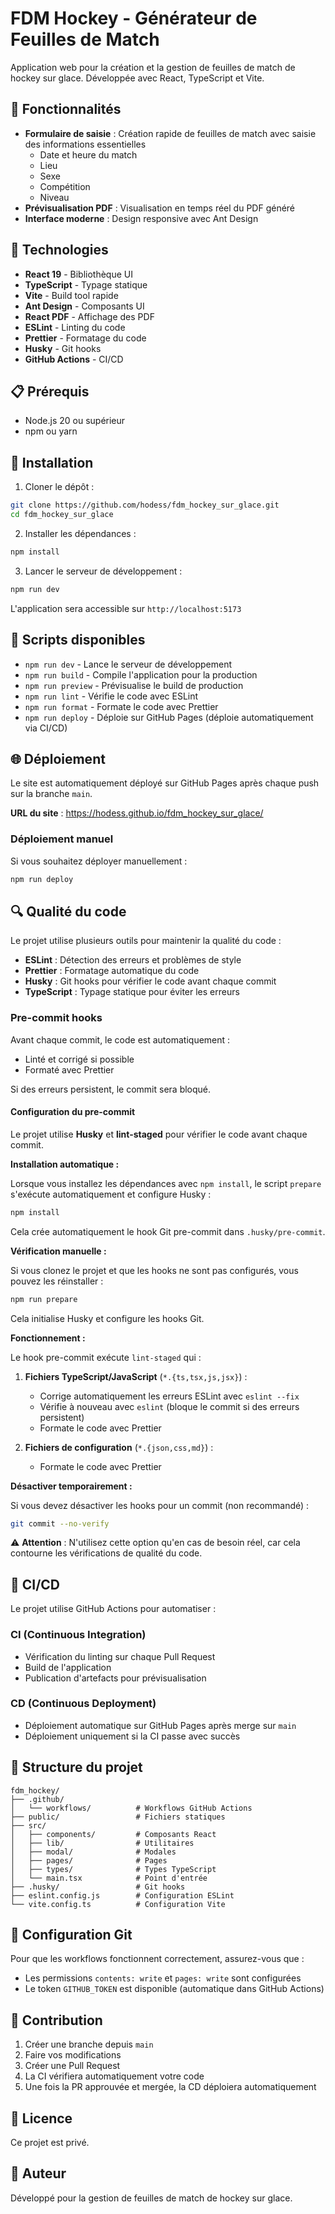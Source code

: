# FDM Hockey - Générateur de Feuilles de Match

Application web pour la création et la gestion de feuilles de match de hockey sur glace. Développée avec React, TypeScript et Vite.

## 🏒 Fonctionnalités

- **Formulaire de saisie** : Création rapide de feuilles de match avec saisie des informations essentielles
  - Date et heure du match
  - Lieu
  - Sexe
  - Compétition
  - Niveau
- **Prévisualisation PDF** : Visualisation en temps réel du PDF généré
- **Interface moderne** : Design responsive avec Ant Design

## 🚀 Technologies

- **React 19** - Bibliothèque UI
- **TypeScript** - Typage statique
- **Vite** - Build tool rapide
- **Ant Design** - Composants UI
- **React PDF** - Affichage des PDF
- **ESLint** - Linting du code
- **Prettier** - Formatage du code
- **Husky** - Git hooks
- **GitHub Actions** - CI/CD

## 📋 Prérequis

- Node.js 20 ou supérieur
- npm ou yarn

## 🔧 Installation

1. Cloner le dépôt :

```bash
git clone https://github.com/hodess/fdm_hockey_sur_glace.git
cd fdm_hockey_sur_glace
```

2. Installer les dépendances :

```bash
npm install
```

3. Lancer le serveur de développement :

```bash
npm run dev
```

L'application sera accessible sur `http://localhost:5173`

## 📜 Scripts disponibles

- `npm run dev` - Lance le serveur de développement
- `npm run build` - Compile l'application pour la production
- `npm run preview` - Prévisualise le build de production
- `npm run lint` - Vérifie le code avec ESLint
- `npm run format` - Formate le code avec Prettier
- `npm run deploy` - Déploie sur GitHub Pages (déploie automatiquement via CI/CD)

## 🌐 Déploiement

Le site est automatiquement déployé sur GitHub Pages après chaque push sur la branche `main`.

**URL du site** : https://hodess.github.io/fdm_hockey_sur_glace/

### Déploiement manuel

Si vous souhaitez déployer manuellement :

```bash
npm run deploy
```

## 🔍 Qualité du code

Le projet utilise plusieurs outils pour maintenir la qualité du code :

- **ESLint** : Détection des erreurs et problèmes de style
- **Prettier** : Formatage automatique du code
- **Husky** : Git hooks pour vérifier le code avant chaque commit
- **TypeScript** : Typage statique pour éviter les erreurs

### Pre-commit hooks

Avant chaque commit, le code est automatiquement :

- Linté et corrigé si possible
- Formaté avec Prettier

Si des erreurs persistent, le commit sera bloqué.

#### Configuration du pre-commit

Le projet utilise **Husky** et **lint-staged** pour vérifier le code avant chaque commit.

**Installation automatique :**

Lorsque vous installez les dépendances avec `npm install`, le script `prepare` s'exécute automatiquement et configure Husky :

```bash
npm install
```

Cela crée automatiquement le hook Git pre-commit dans `.husky/pre-commit`.

**Vérification manuelle :**

Si vous clonez le projet et que les hooks ne sont pas configurés, vous pouvez les réinstaller :

```bash
npm run prepare
```

Cela initialise Husky et configure les hooks Git.

**Fonctionnement :**

Le hook pre-commit exécute `lint-staged` qui :

1. **Fichiers TypeScript/JavaScript** (`*.{ts,tsx,js,jsx}`) :
   - Corrige automatiquement les erreurs ESLint avec `eslint --fix`
   - Vérifie à nouveau avec `eslint` (bloque le commit si des erreurs persistent)
   - Formate le code avec Prettier

2. **Fichiers de configuration** (`*.{json,css,md}`) :
   - Formate le code avec Prettier

**Désactiver temporairement :**

Si vous devez désactiver les hooks pour un commit (non recommandé) :

```bash
git commit --no-verify
```

⚠️ **Attention** : N'utilisez cette option qu'en cas de besoin réel, car cela contourne les vérifications de qualité du code.

## 🤖 CI/CD

Le projet utilise GitHub Actions pour automatiser :

### CI (Continuous Integration)

- Vérification du linting sur chaque Pull Request
- Build de l'application
- Publication d'artefacts pour prévisualisation

### CD (Continuous Deployment)

- Déploiement automatique sur GitHub Pages après merge sur `main`
- Déploiement uniquement si la CI passe avec succès

## 📁 Structure du projet

```
fdm_hockey/
├── .github/
│   └── workflows/          # Workflows GitHub Actions
├── public/                 # Fichiers statiques
├── src/
│   ├── components/         # Composants React
│   ├── lib/                # Utilitaires
│   ├── modal/              # Modales
│   ├── pages/              # Pages
│   ├── types/              # Types TypeScript
│   └── main.tsx            # Point d'entrée
├── .husky/                 # Git hooks
├── eslint.config.js        # Configuration ESLint
└── vite.config.ts          # Configuration Vite
```

## 🔐 Configuration Git

Pour que les workflows fonctionnent correctement, assurez-vous que :

- Les permissions `contents: write` et `pages: write` sont configurées
- Le token `GITHUB_TOKEN` est disponible (automatique dans GitHub Actions)

## 📝 Contribution

1. Créer une branche depuis `main`
2. Faire vos modifications
3. Créer une Pull Request
4. La CI vérifiera automatiquement votre code
5. Une fois la PR approuvée et mergée, la CD déploiera automatiquement

## 📄 Licence

Ce projet est privé.

## 👤 Auteur

Développé pour la gestion de feuilles de match de hockey sur glace.
